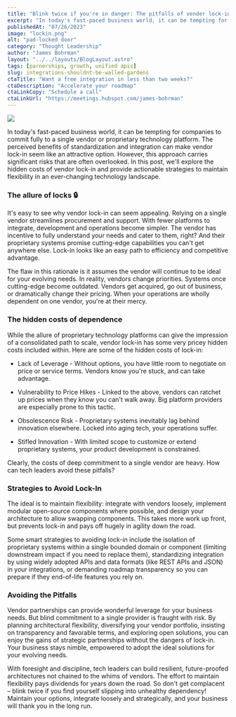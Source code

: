 ```yaml
---
title: "Blink twice if you're in danger: The pitfalls of vender lock-in"
excerpt: "In today's fast-paced business world, it can be tempting for companies to commit fully to a single vendor or proprietary technology platform. The perceived benefits of standardization and integration can make vendor lock-in seem like an attractive option."
publishedAt: "07/26/2023"
image: "lockin.png"
alt: "pad-locked door"
category: "Thought Leadership"
author: "James Bohrman"
layout: "../../layouts/BlogLayout.astro"
tags: [parnerships, growth, unified apis]
slug: integrations-shouldnt-be-walled-gardens
ctaTitle: "Want a free integration in less than two weeks?"
ctaDescription: "Accelerate your roadmap"
ctaLinkCopy: "Schedule a call"
ctaLinkUrl: "https://meetings.hubspot.com/james-bohrman"
---
```



![](https://www.tryuppercut.com/lockin.png)

In today's fast-paced business world, it can be tempting for companies to commit fully to a single vendor or proprietary technology platform. The perceived benefits of standardization and integration can make vendor lock-in seem like an attractive option. However, this approach carries significant risks that are often overlooked. In this post, we'll explore the hidden costs of vendor lock-in and provide actionable strategies to maintain flexibility in an ever-changing technology landscape.

### The allure of locks 🔒

It's easy to see why vendor lock-in can seem appealing. Relying on a single vendor streamlines procurement and support. With fewer platforms to integrate, development and operations become simpler. The vendor has incentive to fully understand your needs and cater to them, right? And their proprietary systems promise cutting-edge capabilities you can't get anywhere else. Lock-in looks like an easy path to efficiency and competitive advantage.

The flaw in this rationale is it assumes the vendor will continue to be ideal for your evolving needs. In reality, vendors change priorities. Systems once cutting-edge become outdated. Vendors get acquired, go out of business, or dramatically change their pricing. When your operations are wholly dependent on one vendor, you're at their mercy.

### The hidden costs of dependence

While the allure of proprietary technology platforms can give the impression of a consolidated path to scale, vendor lock-in has some very pricey hidden costs included within. Here are some of the hidden costs of lock-in:

- Lack of Leverage - Without options, you have little room to negotiate on price or service terms. Vendors know you're stuck, and can take advantage.

- Vulnerability to Price Hikes - Linked to the above, vendors can ratchet up prices when they know you can't walk away. Big platform providers are especially prone to this tactic.

- Obsolescence Risk - Proprietary systems inevitably lag behind innovation elsewhere. Locked into aging tech, your operations suffer.

- Stifled Innovation - With limited scope to customize or extend proprietary systems, your product development is constrained.

Clearly, the costs of deep commitment to a single vendor are heavy. How can tech leaders avoid these pitfalls?

### Strategies to Avoid Lock-In

The ideal is to maintain flexibility: integrate with vendors loosely, implement modular open-source components where possible, and design your architecture to allow swapping components. This takes more work up front, but prevents lock-in and pays off hugely in agility down the road. 

Some smart strategies to avoiding lock-in include the isolation of proprietary systems within a single bounded domain or component (limiting downstream impact if you need to replace them), standardizing integration by using widely adopted APIs and data formats (like REST APIs and JSON) in your integrations, or demanding roadmap transparency so you can prepare if they end-of-life features you rely on. 

### Avoiding the Pitfalls

Vendor partnerships can provide wonderful leverage for your business needs. But blind commitment to a single provider is fraught with risk. By planning architectural flexibility, diversifying your vendor portfolio, insisting on transparency and favorable terms, and exploring open solutions, you can enjoy the gains of strategic partnerships without the dangers of lock-in. Your business stays nimble, empowered to adopt the ideal solutions for your evolving needs.

With foresight and discipline, tech leaders can build resilient, future-proofed architectures not chained to the whims of vendors. The effort to maintain flexibility pays dividends for years down the road. So don't get complacent – blink twice if you find yourself slipping into unhealthy dependency! Maintain your options, integrate loosely and strategically, and your business will thank you in the long run.